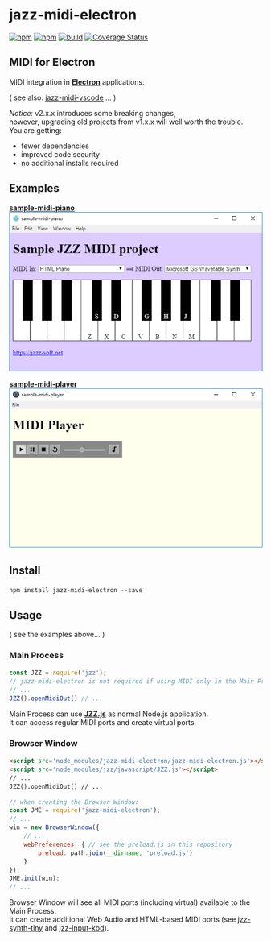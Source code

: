# jazz-midi-electron

[![npm](https://img.shields.io/npm/v/jazz-midi-electron.svg)](https://www.npmjs.com/package/jazz-midi-electron)
[![npm](https://img.shields.io/npm/dt/jazz-midi-electron.svg)](https://www.npmjs.com/package/jazz-midi-electron)
[![build](https://github.com/jazz-soft/jazz-midi-electron/actions/workflows/build.yml/badge.svg)](https://github.com/jazz-soft/jazz-midi-electron/actions)
[![Coverage Status](https://coveralls.io/repos/github/jazz-soft/jazz-midi-electron/badge.svg?branch=master)](https://coveralls.io/github/jazz-soft/jazz-midi-electron?branch=master)

## MIDI for Electron

MIDI integration in [**Electron**](https://electronjs.org) applications.

( see also: [jazz-midi-vscode](https://github.com/jazz-soft/jazz-midi-vscode) ... )

*Notice:* v2.x.x introduces some breaking changes,  
however, upgrading old projects from v1.x.x will well worth the trouble.  
You are getting:
- fewer dependencies
- improved code security
- no additional installs required

## Examples

[**sample-midi-piano**](https://github.com/jazz-soft/jazz-midi-electron/tree/master/sample-midi-piano)  
[![screenshot](https://raw.githubusercontent.com/jazz-soft/jazz-midi-electron/master/sample-midi-piano/screenshot.png)](https://github.com/jazz-soft/jazz-midi-electron/tree/master/sample-midi-piano)

[**sample-midi-player**](https://github.com/jazz-soft/jazz-midi-electron/tree/master/sample-midi-piano)  
[![screenshot](https://raw.githubusercontent.com/jazz-soft/jazz-midi-electron/master/sample-midi-player/screenshot.png)](https://github.com/jazz-soft/jazz-midi-electron/tree/master/sample-midi-player)

## Install
`npm install jazz-midi-electron --save`

## Usage
( see the examples above... )

### Main Process

```js
const JZZ = require('jzz');
// jazz-midi-electron is not required if using MIDI only in the Main Process
// ...
JZZ().openMidiOut() // ...
```
Main Process can use [**JZZ.js**](https://github.com/jazz-soft/JZZ) as normal Node.js application.  
It can access regular MIDI ports and create virtual ports.

### Browser Window

```html
<script src='node_modules/jazz-midi-electron/jazz-midi-electron.js'></script>
<script src='node_modules/jzz/javascript/JZZ.js'></script>
// ...
JZZ().openMidiOut() // ...
```
```js
// when creating the Browser Window:
const JME = require('jazz-midi-electron');
// ...
win = new BrowserWindow({
    // ...
    webPreferences: { // see the preload.js in this repository
        preload: path.join(__dirname, 'preload.js')
    }
});
JME.init(win);
// ...
```
Browser Window will see all MIDI ports (including virtual) available to the Main Process.  
It can create additional Web Audio and HTML-based MIDI ports
(see [jzz-synth-tiny](https://github.com/jazz-soft/JZZ-synth-Tiny) and [jzz-input-kbd](https://github.com/jazz-soft/JZZ-input-Kbd)).
